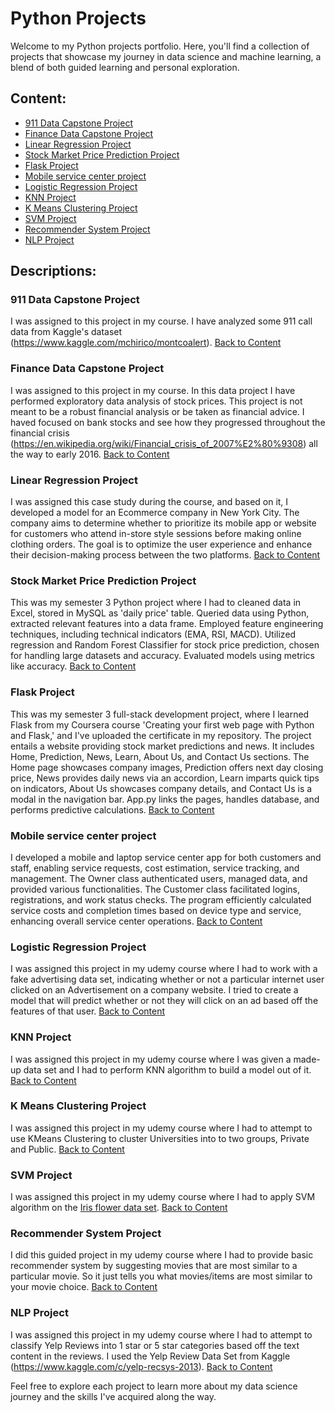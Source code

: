 # Python Projects

Welcome to my Python projects portfolio. Here, you'll find a collection of projects that showcase my journey in data science and machine learning, a blend of both guided learning and personal exploration.

## Content:
<a name="content"></a>
- [911 Data Capstone Project](#911-data-capstone-project)
- [Finance Data Capstone Project](#finance-data-capstone-project)
- [Linear Regression Project](#linear-regression-project)
- [Stock Market Price Prediction Project](#stock-market-price-prediction-project)
- [Flask Project](#flask-project)
- [Mobile service center project](#mobile-service-center)
- [Logistic Regression Project](#logistic-regression-project)
- [KNN Project](#knn-project)
- [K Means Clustering Project](#k-means-clustering-project)
- [SVM Project](#svm-project)
- [Recommender System Project](#recommender-system-project)
- [NLP Project](#nlp-project)

## Descriptions:

### 911 Data Capstone Project
I was assigned to this project in my course. I have analyzed some 911 call data from Kaggle's dataset (https://www.kaggle.com/mchirico/montcoalert).
<a name="911-data-capstone-project"></a>
[Back to Content](#content)

### Finance Data Capstone Project
I was assigned to this project in my course. In this data project I have performed exploratory data analysis of stock prices. This project is not meant to be a robust financial analysis or be taken as financial advice. I haved focused on bank stocks and see how they progressed throughout the financial crisis (https://en.wikipedia.org/wiki/Financial_crisis_of_2007%E2%80%9308) all the way to early 2016.
<a name="finance-data-capstone-project"></a>
[Back to Content](#content)

### Linear Regression Project
I was assigned this case study during the course, and based on it, I developed a model for an Ecommerce company in New York City. The company aims to determine whether to prioritize its mobile app or website for customers who attend in-store style sessions before making online clothing orders. The goal is to optimize the user experience and enhance their decision-making process between the two platforms.
<a name="linear-regression-project"></a>
[Back to Content](#content)

### Stock Market Price Prediction Project
This was my semester 3 Python project where I had to cleaned data in Excel, stored in MySQL as 'daily price' table. Queried data using Python, extracted relevant features into a data frame. Employed feature engineering techniques, including technical indicators (EMA, RSI, MACD). Utilized regression and Random Forest Classifier for stock price prediction, chosen for handling large datasets and accuracy. Evaluated models using metrics like accuracy.
<a name="stock-market-price-prediction-project"></a>
[Back to Content](#content)

### Flask Project
This was my semester 3 full-stack development project, where I learned Flask from my Coursera course 'Creating your first web page with Python and Flask,' and I've uploaded the certificate in my repository. The project entails a website providing stock market predictions and news. It includes Home, Prediction, News, Learn, About Us, and Contact Us sections. The Home page showcases company images, Prediction offers next day closing price, News provides daily news via an accordion, Learn imparts quick tips on indicators, About Us showcases company details, and Contact Us is a modal in the navigation bar. App.py links the pages, handles database, and performs predictive calculations.
<a name="flask-project"></a>
[Back to Content](#content)

### Mobile service center project
I developed a mobile and laptop service center app for both customers and staff, enabling service requests, cost estimation, service tracking, and management. The Owner class authenticated users, managed data, and provided various functionalities. The Customer class facilitated logins, registrations, and work status checks. The program efficiently calculated service costs and completion times based on device type and service, enhancing overall service center operations.
<a name="mobile-service-center"></a>
[Back to Content](#content)


### Logistic Regression Project
I was assigned this project in my udemy course where I had to work with a fake advertising data set, indicating whether or not a particular internet user clicked on an Advertisement on a company website. I tried to create a model that will predict whether or not they will click on an ad based off the features of that user.
<a name="logistic-regression-project"></a>
[Back to Content](#content)

### KNN Project
I was assigned this project in my udemy course where I was given a made-up data set and I had to perform KNN algorithm to build a model out of it.
<a name="knn-project"></a>
[Back to Content](#content)

### K Means Clustering Project
I was assigned this project in my udemy course where I had to attempt to use KMeans Clustering to cluster Universities into to two groups, Private and Public.
<a name="k-means-clustering-project"></a>
[Back to Content](#content)

### SVM Project
I was assigned this project in my udemy course where I had to apply SVM algorithm on the [Iris flower data set](http://en.wikipedia.org/wiki/Iris_flower_data_set). 
<a name="svm-project"></a>
[Back to Content](#content)

### Recommender System Project
I did this guided project in my udemy course where I had to provide basic recommender system by suggesting movies that are most similar to a particular movie. So it just tells you what movies/items are most similar to your movie choice.
<a name="recommender-system-project"></a>
[Back to Content](#content)

### NLP Project
I was assigned this project in my udemy course where I had to attempt to classify Yelp Reviews into 1 star or 5 star categories based off the text content in the reviews. I used the Yelp Review Data Set from Kaggle (https://www.kaggle.com/c/yelp-recsys-2013).
<a name="nlp-project"></a>
[Back to Content](#content)


Feel free to explore each project to learn more about my data science journey and the skills I've acquired along the way.
